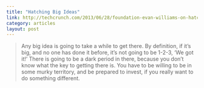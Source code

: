 ```yaml
---
title: "Hatching Big Ideas"
link: http://techcrunch.com/2013/06/28/foundation-evan-williams-on-hatching-big-ideas/
category: articles
layout: post
---
```


> Any big idea is going to take a while to get there. By definition, if it’s
> big, and no one has done it before, it’s not going to be 1-2-3, ‘We got it!’
> There is going to be a dark period in there, because you don’t know what the
> key to getting there is. You have to be willing to be in some murky territory,
> and be prepared to invest, if you really want to do something different.
